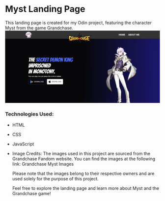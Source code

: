 <h1>Myst Landing Page</h1>
This landing page is created for my Odin project, featuring the character Myst from the game Grandchase.
<img src="assets/images/output.JPG">
<h3>Technologies Used:</h3>

- HTML
- CSS
- JavaScript
- Image Credits:
    The images used in this project are sourced from the Grandchase Fandom website. You can find the images at the following link: Grandchase Myst Images

    Please note that the images belong to their respective owners and are used solely for the purpose of this project.

    Feel free to explore the landing page and learn more about Myst and the Grandchase game!
